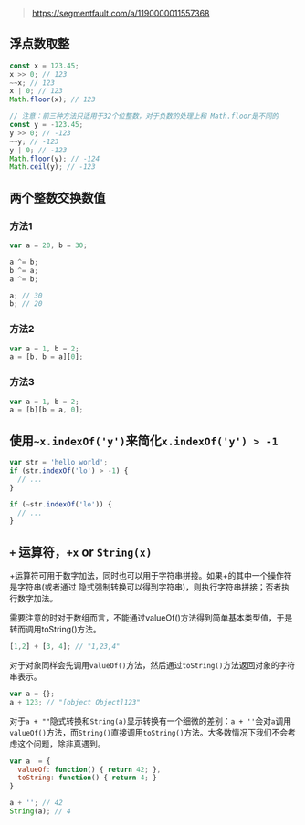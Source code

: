 > https://segmentfault.com/a/1190000011557368

## 浮点数取整
``` js
const x = 123.45;
x >> 0; // 123
~~x; // 123
x | 0; // 123
Math.floor(x); // 123

// 注意：前三种方法只适用于32个位整数，对于负数的处理上和 Math.floor是不同的
const y = -123.45;
y >> 0; // -123
~~y; // -123
y | 0; // -123
Math.floor(y); // -124
Math.ceil(y); // -123
```

## 两个整数交换数值
### 方法1
``` js
var a = 20, b = 30;

a ^= b;
b ^= a;
a ^= b;

a; // 30
b; // 20
```
### 方法2
``` js
var a = 1, b = 2;
a = [b, b = a][0];
```
### 方法3
``` js
var a = 1, b = 2;
a = [b][b = a, 0];
```

## 使用`~x.indexOf('y')`来简化`x.indexOf('y') > -1`
``` js
var str = 'hello world';
if (str.indexOf('lo') > -1) {
  // ...
}

if (~str.indexOf('lo')) {
  // ...
}
```

## `+` 运算符，`+x` or `String(x)`
+运算符可用于数字加法，同时也可以用于字符串拼接。如果+的其中一个操作符是字符串(或者通过 隐式强制转换可以得到字符串)，则执行字符串拼接；否者执行数字加法。

需要注意的时对于数组而言，不能通过valueOf()方法得到简单基本类型值，于是转而调用toString()方法。
``` js
[1,2] + [3, 4]; // "1,23,4"
```
对于对象同样会先调用`valueOf()`方法，然后通过`toString()`方法返回对象的字符串表示。
``` js
var a = {};
a + 123; // "[object Object]123"
```
对于`a + ""`隐式转换和`String(a)`显示转换有一个细微的差别：`a + ''`会对`a`调用`valueOf()`方法，而`String()`直接调用`toString()`方法。大多数情况下我们不会考虑这个问题，除非真遇到。
``` js
var a  = {
  valueOf: function() { return 42; },
  toString: function() { return 4; }
}

a + ''; // 42
String(a); // 4
```